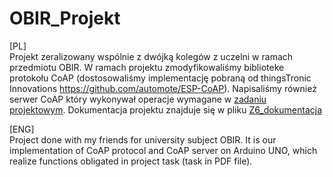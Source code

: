 # OBIR_Projekt

[PL]\
Projekt zeralizowany wspólnie z dwójką kolegów z uczelni w ramach przedmiotu OBIR. W ramach projektu zmodyfikowaliśmy biblioteke protokołu CoAP (dostosowaliśmy implementację pobraną od thingsTronic Innovations https://github.com/automote/ESP-CoAP). Napisaliśmy również serwer CoAP który wykonywał operacje wymagane w [zadaniu projektowym](OBIR_Projekt_specyfikacja_zadania_20Z_Z6.pdf). Dokumentacja projektu znajduje się w pliku [Z6_dokumentacja](Z6_dokumentacja.pdf)

[ENG]\
Project done with my friends for university subject OBIR. It is our implementation of CoAP protocol and CoAP server on Arduino UNO,
which realize functions obligated in project task (task in PDF file). 
